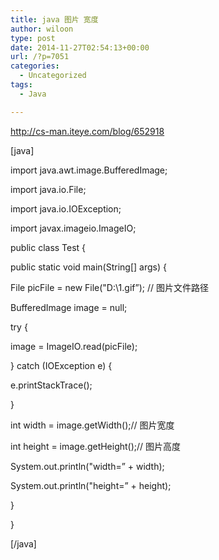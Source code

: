 ```yaml
---
title: java 图片 宽度
author: wiloon
type: post
date: 2014-11-27T02:54:13+00:00
url: /?p=7051
categories:
  - Uncategorized
tags:
  - Java

---
```

http://cs-man.iteye.com/blog/652918

[java]

import java.awt.image.BufferedImage;
  
import java.io.File;
  
import java.io.IOException;
  
import javax.imageio.ImageIO;

public class Test {

public static void main(String[] args) {
  
File picFile = new File("D:\\1.gif&#8221;); // 图片文件路径
  
BufferedImage image = null;
  
try {
  
image = ImageIO.read(picFile);
  
} catch (IOException e) {
  
e.printStackTrace();
  
}
  
int width = image.getWidth();// 图片宽度
  
int height = image.getHeight();// 图片高度
  
System.out.println("width=&#8221; + width);
  
System.out.println("height=&#8221; + height);
  
}

}



[/java]
